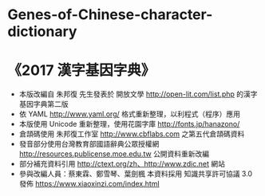 # Genes-of-Chinese-character-dictionary
# 《2017 漢字基因字典》
* 本版改編自 朱邦復 先生發表於 開放文學 http://open-lit.com/list.php 的漢字基因字典第二版
* 依 YAML http://www.yaml.org/ 格式重新整理，以利程式（程序）應用
* 本版使用 Unicode 重新整理，使用花園字庫  http://fonts.jp/hanazono/
* 倉頡碼使用 朱邦復工作室 http://www.cbflabs.com 之第五代倉頡碼資料
* 發音部分使用台灣教育部國語辭典公眾授權網 http://resources.publicense.moe.edu.tw 公開資料重新改編
* 部分補充資料引用 http://ctext.org/zh、http://www.zdic.net 網站
* 參與改編人員：蔡東霖、鄭雪琴、葉劍楓
本資料採用 知識共享許可協議 3.0 發佈
<https://www.xiaoxinzi.com/index.html> 
